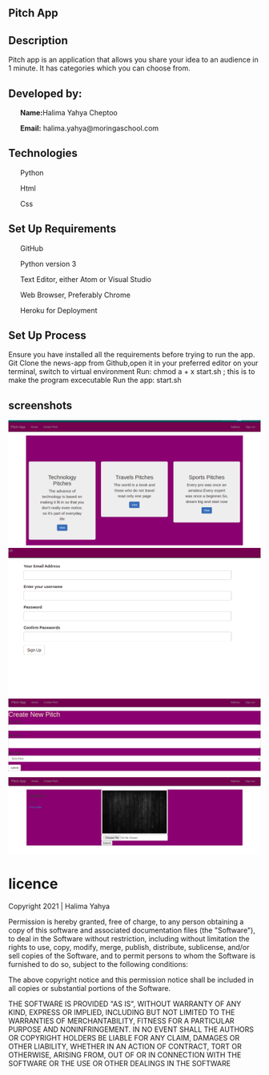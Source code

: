 ## Pitch App

## Description
Pitch app is an application that allows you share your idea to an audience in 1 minute.
It has categories which you can choose from.



## Developed by:
<ul><strong> Name:</strong>Halima Yahya Cheptoo </ul>
<ul><strong>Email:</strong> halima.yahya@moringaschool.com</ul>

## Technologies
<ul> Python</ul>
<ul> Html</ul>
<ul> Css</ul>

## Set Up Requirements
<ul>GitHub</ul>
 <ul>Python version 3</ul>
<ul>Text Editor, either Atom or Visual Studio</ul>
<ul>Web Browser, Preferably Chrome</ul>
<ul> Heroku for Deployment</ul>

## Set Up Process
Ensure you have installed all the requirements before trying to run the app.
Git Clone the news-app from Github,open it in your preferred editor
on your terminal, switch to virtual environment
Run: chmod a + x start.sh ; this is to make the program excecutable
Run the app: start.sh

## screenshots
![home](app/static/assets/pitchome.png)
![signup](app/static/assets/signup.png)
![create_pitch](app/static/assets/create.png)
![profile](app/static/assets/profile.png)

# licence
Copyright 2021 | Halima Yahya

Permission is hereby granted, free of charge, to any person obtaining a copy of this software and associated documentation files (the "Software"), to deal in the Software without restriction, including without limitation the rights to use, copy, modify, merge, publish, distribute, sublicense, and/or sell copies of the Software, and to permit persons to whom the Software is furnished to do so, subject to the following conditions:

The above copyright notice and this permission notice shall be included in all copies or substantial portions of the Software.

THE SOFTWARE IS PROVIDED "AS IS", WITHOUT WARRANTY OF ANY KIND, EXPRESS OR IMPLIED, INCLUDING BUT NOT LIMITED TO THE WARRANTIES OF MERCHANTABILITY, FITNESS FOR A PARTICULAR PURPOSE AND NONINFRINGEMENT. IN NO EVENT SHALL THE AUTHORS OR COPYRIGHT HOLDERS BE LIABLE FOR ANY CLAIM, DAMAGES OR OTHER LIABILITY, WHETHER IN AN ACTION OF CONTRACT, TORT OR OTHERWISE, ARISING FROM, OUT OF OR IN CONNECTION WITH THE SOFTWARE OR THE USE OR OTHER DEALINGS IN THE SOFTWARE

